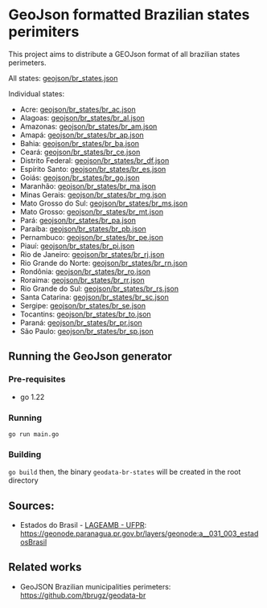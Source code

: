 # GeoJson formatted Brazilian states perimiters

This project aims to distribute a GEOJson format of all brazilian states perimeters.

All states: [geojson/br_states.json](geojson/br_states.json)

Individual states:
* Acre: [geojson/br_states/br_ac.json](geojson/br_states/br_ac.json)
* Alagoas: [geojson/br_states/br_al.json](geojson/br_states/br_al.json)
* Amazonas: [geojson/br_states/br_am.json](geojson/br_states/br_am.json)
* Amapá: [geojson/br_states/br_ap.json](geojson/br_states/br_ap.json)
* Bahia: [geojson/br_states/br_ba.json](geojson/br_states/br_ba.json)
* Ceará: [geojson/br_states/br_ce.json](geojson/br_states/br_ce.json)
* Distrito Federal: [geojson/br_states/br_df.json](geojson/br_states/br_df.json)
* Espírito Santo: [geojson/br_states/br_es.json](geojson/br_states/br_es.json)
* Goiás: [geojson/br_states/br_go.json](geojson/br_states/br_go.json)
* Maranhão: [geojson/br_states/br_ma.json](geojson/br_states/br_ma.json)
* Minas Gerais: [geojson/br_states/br_mg.json](geojson/br_states/br_mg.json)
* Mato Grosso do Sul: [geojson/br_states/br_ms.json](geojson/br_states/br_ms.json)
* Mato Grosso: [geojson/br_states/br_mt.json](geojson/br_states/br_mt.json)
* Pará: [geojson/br_states/br_pa.json](geojson/br_states/br_pa.json)
* Paraíba: [geojson/br_states/br_pb.json](geojson/br_states/br_pb.json)
* Pernambuco: [geojson/br_states/br_pe.json](geojson/br_states/br_pe.json)
* Piauí: [geojson/br_states/br_pi.json](geojson/br_states/br_pi.json)
* Rio de Janeiro: [geojson/br_states/br_rj.json](geojson/br_states/br_rj.json)
* Rio Grande do Norte: [geojson/br_states/br_rn.json](geojson/br_states/br_rn.json)
* Rondônia: [geojson/br_states/br_ro.json](geojson/br_states/br_ro.json)
* Roraima: [geojson/br_states/br_rr.json](geojson/br_states/br_rr.json)
* Rio Grande do Sul: [geojson/br_states/br_rs.json](geojson/br_states/br_rs.json)
* Santa Catarina: [geojson/br_states/br_sc.json](geojson/br_states/br_sc.json)
* Sergipe: [geojson/br_states/br_se.json](geojson/br_states/br_se.json)
* Tocantins: [geojson/br_states/br_to.json](geojson/br_states/br_to.json)
* Paraná: [geojson/br_states/br_pr.json](geojson/br_states/br_pr.json)
* São Paulo: [geojson/br_states/br_sp.json](geojson/br_states/br_sp.json)


## Running the GeoJson generator

### Pre-requisites
* go 1.22

### Running
`go run main.go`

### Building
`go build`
then, the binary `geodata-br-states` will be created in the root directory

## Sources:
* Estados do Brasil - [LAGEAMB - UFPR](https://geonode.paranagua.pr.gov.br/groups/group/lageamb_ufpr/activity/):  https://geonode.paranagua.pr.gov.br/layers/geonode:a__031_003_estadosBrasil


## Related works
* GeoJSON Brazilian municipalities perimeters: https://github.com/tbrugz/geodata-br

